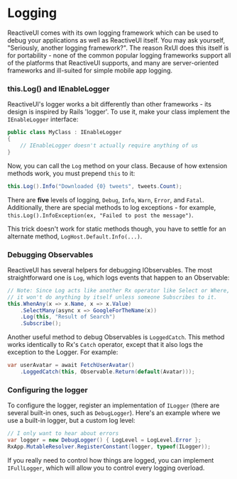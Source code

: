 # Logging

ReactiveUI comes with its own logging framework which can be used to debug
your applications as well as ReactiveUI itself. You may ask yourself,
"Seriously, another logging framework?". The reason RxUI does this itself is
for portability - none of the common popular logging frameworks support all of
the platforms that ReactiveUI supports, and many are server-oriented
frameworks and ill-suited for simple mobile app logging.

### this.Log() and IEnableLogger

ReactiveUI's logger works a bit differently than other frameworks - its
design is inspired by Rails 'logger'. To use it, make your class implement the
`IEnableLogger` interface:

```cs
public class MyClass : IEnableLogger
{
    // IEnableLogger doesn't actually require anything of us
}
```

Now, you can call the `Log` method on your class. Because of how extension
methods work, you must prepend `this` to it:

```cs
this.Log().Info("Downloaded {0} tweets", tweets.Count);
```

There are **five** levels of logging, `Debug`, `Info`, `Warn`, `Error`, and
`Fatal`. Additionally, there are special methods to log exceptions - for
example, `this.Log().InfoException(ex, "Failed to post the message")`.

This trick doesn't work for static methods though, you have to settle for an
alternate method, `LogHost.Default.Info(...)`.

### Debugging Observables

ReactiveUI has several helpers for debugging IObservables. The most
straightforward one is `Log`, which logs events that happen to an Observable:

```cs
// Note: Since Log acts like another Rx operator like Select or Where,
// it won't do anything by itself unless someone Subscribes to it.
this.WhenAny(x => x.Name, x => x.Value)
    .SelectMany(async x => GoogleForTheName(x))
    .Log(this, "Result of Search")
    .Subscribe();
```

Another useful method to debug Observables is `LoggedCatch`. This method works
identically to Rx's `Catch` operator, except that it also logs the exception
to the Logger. For example:

```cs
var userAvatar = await FetchUserAvatar()
    .LoggedCatch(this, Observable.Return(default(Avatar)));
```

### Configuring the logger

To configure the logger, register an implementation of `ILogger` (there are
several built-in ones, such as `DebugLogger`). Here's an example where we use
a built-in logger, but a custom log level:

```cs
// I only want to hear about errors
var logger = new DebugLogger() { LogLevel = LogLevel.Error };
RxApp.MutableResolver.RegisterConstant(logger, typeof(ILogger));
```

If you really need to control how things are logged, you can implement
`IFullLogger`, which will allow you to control every logging overload.

